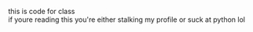 this is code for class
<br>if youre reading this you're either stalking my profile or suck at python lol
